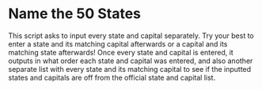 # Name the 50 States

This script asks to input every state and capital separately. Try your best to enter a state and its matching capital afterwards or a capital and its matching state afterwards! Once every state and capital is entered, it outputs in what order each state and capital was entered, and also another separate list with every state and its matching capital to see if the inputted states and capitals are off from the official state and capital list.

